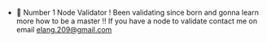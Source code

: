 - 👋 Number 1 Node Validator !
Been validating since born and gonna learn more how to be a master !! 
If you have a node to validate contact me on email
elang.209@gmail.com
<!---
elangrr/elangrr is a ✨ special ✨ repository because its `README.md` (this file) appears on your GitHub profile.
You can click the Preview link to take a look at your changes.
--->
